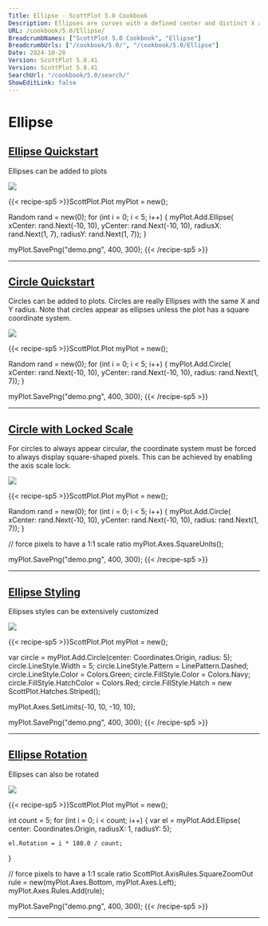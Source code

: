 ```yaml
---
Title: Ellipse - ScottPlot 5.0 Cookbook
Description: Ellipses are curves with a defined center and distinct X and Y radii. A circle is an ellipse with an X radius equal to its Y radius.
URL: /cookbook/5.0/Ellipse/
BreadcrumbNames: ["ScottPlot 5.0 Cookbook", "Ellipse"]
BreadcrumbUrls: ["/cookbook/5.0/", "/cookbook/5.0/Ellipse"]
Date: 2024-10-28
Version: ScottPlot 5.0.41
Version: ScottPlot 5.0.41
SearchUrl: "/cookbook/5.0/search/"
ShowEditLink: false
---
```


# Ellipse


<h2><a href='/cookbook/5.0/Ellipse/PlotEllipseQuickstart'>Ellipse Quickstart</a></h2>

Ellipses can be added to plots

[![](/cookbook/5.0/images/PlotEllipseQuickstart.png?241027221943)](/cookbook/5.0/images/PlotEllipseQuickstart.png?241027221943)

{{< recipe-sp5 >}}ScottPlot.Plot myPlot = new();

Random rand = new(0);
for (int i = 0; i < 5; i++)
{
    myPlot.Add.Ellipse(
        xCenter: rand.Next(-10, 10),
        yCenter: rand.Next(-10, 10),
        radiusX: rand.Next(1, 7),
        radiusY: rand.Next(1, 7));
}

myPlot.SavePng("demo.png", 400, 300);
{{< /recipe-sp5 >}}

<hr class='my-5 invisible'>


<h2><a href='/cookbook/5.0/Ellipse/PlotCircleQuickstart'>Circle Quickstart</a></h2>

Circles can be added to plots. Circles are really Ellipses with the same X and Y radius. Note that circles appear as ellipses unless the plot has a square coordinate system.

[![](/cookbook/5.0/images/PlotCircleQuickstart.png?241027221943)](/cookbook/5.0/images/PlotCircleQuickstart.png?241027221943)

{{< recipe-sp5 >}}ScottPlot.Plot myPlot = new();

Random rand = new(0);
for (int i = 0; i < 5; i++)
{
    myPlot.Add.Circle(
        xCenter: rand.Next(-10, 10),
        yCenter: rand.Next(-10, 10),
        radius: rand.Next(1, 7));
}

myPlot.SavePng("demo.png", 400, 300);
{{< /recipe-sp5 >}}

<hr class='my-5 invisible'>


<h2><a href='/cookbook/5.0/Ellipse/CircleWithLockedScale'>Circle with Locked Scale</a></h2>

For circles to always appear circular, the coordinate system must be forced to always display square-shaped pixels. This can be achieved by enabling the axis scale lock.

[![](/cookbook/5.0/images/CircleWithLockedScale.png?241027221943)](/cookbook/5.0/images/CircleWithLockedScale.png?241027221943)

{{< recipe-sp5 >}}ScottPlot.Plot myPlot = new();

Random rand = new(0);
for (int i = 0; i < 5; i++)
{
    myPlot.Add.Circle(
        xCenter: rand.Next(-10, 10),
        yCenter: rand.Next(-10, 10),
        radius: rand.Next(1, 7));
}

// force pixels to have a 1:1 scale ratio
myPlot.Axes.SquareUnits();

myPlot.SavePng("demo.png", 400, 300);
{{< /recipe-sp5 >}}

<hr class='my-5 invisible'>


<h2><a href='/cookbook/5.0/Ellipse/EllipseStyling'>Ellipse Styling</a></h2>

Ellipses styles can be extensively customized

[![](/cookbook/5.0/images/EllipseStyling.png?241027221943)](/cookbook/5.0/images/EllipseStyling.png?241027221943)

{{< recipe-sp5 >}}ScottPlot.Plot myPlot = new();

var circle = myPlot.Add.Circle(center: Coordinates.Origin, radius: 5);
circle.LineStyle.Width = 5;
circle.LineStyle.Pattern = LinePattern.Dashed;
circle.LineStyle.Color = Colors.Green;
circle.FillStyle.Color = Colors.Navy;
circle.FillStyle.HatchColor = Colors.Red;
circle.FillStyle.Hatch = new ScottPlot.Hatches.Striped();

myPlot.Axes.SetLimits(-10, 10, -10, 10);

myPlot.SavePng("demo.png", 400, 300);
{{< /recipe-sp5 >}}

<hr class='my-5 invisible'>


<h2><a href='/cookbook/5.0/Ellipse/EllipseRotation'>Ellipse Rotation</a></h2>

Ellipses can also be rotated

[![](/cookbook/5.0/images/EllipseRotation.png?241027221943)](/cookbook/5.0/images/EllipseRotation.png?241027221943)

{{< recipe-sp5 >}}ScottPlot.Plot myPlot = new();

int count = 5;
for (int i = 0; i < count; i++)
{
    var el = myPlot.Add.Ellipse(
        center: Coordinates.Origin,
        radiusX: 1,
        radiusY: 5);

    el.Rotation = i * 180.0 / count;
}

// force pixels to have a 1:1 scale ratio
ScottPlot.AxisRules.SquareZoomOut rule = new(myPlot.Axes.Bottom, myPlot.Axes.Left);
myPlot.Axes.Rules.Add(rule);

myPlot.SavePng("demo.png", 400, 300);
{{< /recipe-sp5 >}}

<hr class='my-5 invisible'>

